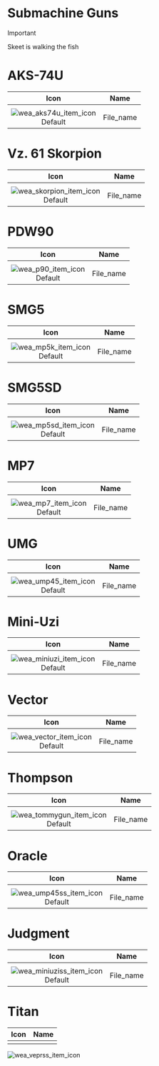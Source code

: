 # Submachine Guns

> [!IMPORTANT]
>
> Skeet is walking the fish



# AKS-74U

| Icon | Name |
| :--: | :--: | 
| | | | | 
![wea_aks74u_item_icon](https://github.com/user-attachments/assets/e854c760-4edf-46d6-8970-0c9b37f482d2)<br> Default | File_name | 


# Vz. 61 Skorpion

| Icon | Name |
| :--: | :--: | 
| | | | | 
![wea_skorpion_item_icon](https://github.com/user-attachments/assets/a8159823-fa2f-4006-9898-090d0da87dae)<br> Default | File_name | 


# PDW90

| Icon | Name |
| :--: | :--: | 
| | | | | 
![wea_p90_item_icon](https://github.com/user-attachments/assets/a82568f4-3cb3-4dae-88d9-4ecf17b2ac8a)<br> Default | File_name | 


# SMG5

| Icon | Name |
| :--: | :--: | 
| | | | | 
![wea_mp5k_item_icon](https://github.com/user-attachments/assets/52ef82f9-9624-44f1-834a-672a90c80a08)<br> Default | File_name | 


# SMG5SD

| Icon | Name |
| :--: | :--: | 
| | | | | 
![wea_mp5sd_item_icon](https://github.com/user-attachments/assets/056cca53-0d51-446b-840c-a17b6e68a7e7)<br> Default | File_name | 


# MP7

| Icon | Name |
| :--: | :--: | 
| | | | | 
![wea_mp7_item_icon](https://github.com/user-attachments/assets/72b163ec-bd6b-40c4-a644-02db5400d523)<br> Default | File_name | 


# UMG

| Icon | Name |
| :--: | :--: | 
| | | | | 
![wea_ump45_item_icon](https://github.com/user-attachments/assets/ef50d196-e8b5-4352-8fe0-1ea7cf49ebd0)<br> Default | File_name | 


# Mini-Uzi

| Icon | Name |
| :--: | :--: | 
| | | | | 
![wea_miniuzi_item_icon](https://github.com/user-attachments/assets/092deca8-bc7d-4628-9fdf-cc8b657815c9)<br> Default | File_name | 


# Vector

| Icon | Name |
| :--: | :--: | 
| | | | | 
![wea_vector_item_icon](https://github.com/user-attachments/assets/69a85e7e-e149-4fc3-a357-7de5a6ed116b)<br> Default | File_name | 


# Thompson

| Icon | Name |
| :--: | :--: | 
| | | | | 
![wea_tommygun_item_icon](https://github.com/user-attachments/assets/6b7cd059-f33f-4a28-a043-0e18d5c03635)<br> Default | File_name | 


# Oracle

| Icon | Name |
| :--: | :--: | 
| | | | | 
![wea_ump45ss_item_icon](https://github.com/user-attachments/assets/30df792d-2a4b-4896-abfc-87ed1df6c862)<br> Default | File_name | 


# Judgment

| Icon | Name |
| :--: | :--: | 
| | | | | 
![wea_miniuziss_item_icon](https://github.com/user-attachments/assets/64d58369-859e-405a-8860-3a17859b83cc)<br> Default | File_name |


# Titan

| Icon | Name |
| :--: | :--: | 
| | | | | 
![wea_veprss_item_icon](https://github.com/user-attachments/assets/151f05f6-8507-4380-b967-06bbc043f55b)
